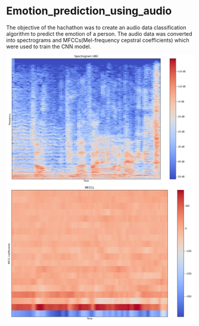 # Emotion_prediction_using_audio

The objective of the hachathon was to create an audio data classification algorithm to predict the emotion of a person. The audio data was converted into spectrograms and MFCCs(Mel-frequency cepstral coefficients) which were used to train the CNN model.

![Alt text](images/spectrogram.jfif)
![Alt text](images/mfcc.jfif)
